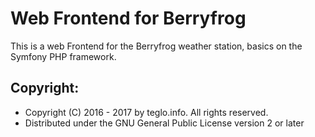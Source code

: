 Web Frontend for Berryfrog
========================

This is a web Frontend for the Berryfrog weather station, basics on the Symfony PHP framework.

Copyright:
---------------------
* Copyright (C) 2016 - 2017 by teglo.info. All rights reserved.
* Distributed under the GNU General Public License version 2 or later